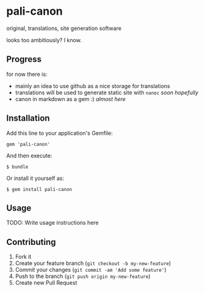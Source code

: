 # pali-canon

original, translations, site generation software

looks too ambitiously? I know.

## Progress

for now there is:
* mainly an idea to use github as a nice storage for translations
* translations will be used to generate static site with `nanoc` *soon hopefully*
* canon in markdown as a gem :) *almost here*

## Installation

Add this line to your application's Gemfile:

    gem 'pali-canon'

And then execute:

    $ bundle

Or install it yourself as:

    $ gem install pali-canon

## Usage

TODO: Write usage instructions here

## Contributing

1. Fork it
2. Create your feature branch (`git checkout -b my-new-feature`)
3. Commit your changes (`git commit -am 'Add some feature'`)
4. Push to the branch (`git push origin my-new-feature`)
5. Create new Pull Request
